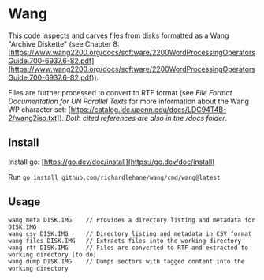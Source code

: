 # Wang

This code inspects and carves files from disks formatted as a Wang "Archive Diskette" (see Chapter 8: [https://www.wang2200.org/docs/software/2200WordProcessingOperatorsGuide.700-6937.6-82.pdf](https://www.wang2200.org/docs/software/2200WordProcessingOperatorsGuide.700-6937.6-82.pdf)).

Files are further processed to convert to RTF format (see *File Format Documentation for UN Parallel Texts* for more information about the Wang WP character set: [https://catalog.ldc.upenn.edu/docs/LDC94T4B-2/wang2iso.txt]). *Both cited references are also in the /docs folder*.

## Install

Install go: [https://go.dev/doc/install](https://go.dev/doc/install)

Run `go install github.com/richardlehane/wang/cmd/wang@latest`

## Usage

    wang meta DISK.IMG    // Provides a directory listing and metadata for DISK.IMG
    wang csv DISK.IMG     // Directory listing and metadata in CSV format
    wang files DISK.IMG   // Extracts files into the working directory
    wang rtf DISK.IMG     // Files are converted to RTF and extracted to working directory [to do]
    wang dump DISK.IMG    // Dumps sectors with tagged content into the working directory 
